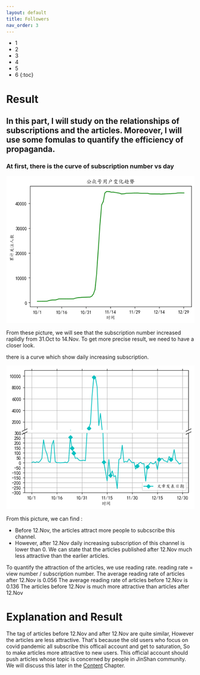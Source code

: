 ```yaml
---
layout: default
title: Followers
nav_order: 3
---
```


- 1
- 2
- 3
- 4
- 5
- 6
{:toc}

# Result

## In this part, I will study on the relationships of subscriptions and the articles. Moreover, I will use some fomulas to quantify the efficiency of propaganda.

### At first, there is the curve of subscription number vs day

![followers_trend](./assets/follower_trend.png)

From these picture, we will see that the subscription number increased raplidly from 31.Oct to 14.Nov. To get more precise result, we need to have a closer look.

there is a curve which show daily increasing subscription.

![followers_variation](./assets/followers_variation.png)

From this picture, we can find :

- Before 12.Nov, the articles attract more people to subcscribe this channel.
- However, after 12.Nov daily increasing subscription of this channel is lower than 0. We can state that the articles published after 12.Nov much less attractive than the earlier articles.

To quantify the attraction of the articles, we use reading rate. reading rate = view number / subscription number.
The average reading rate of articles after 12.Nov is 0.056
The average reading rate of articles before 12.Nov is 0.136
The articles before 12.Nov is much more attractive than articles after 12.Nov

# Explanation and Result
The tag of articles before 12.Nov and after 12.Nov are quite similar, However the articles are less attractive. That's because the old users who focus on covid pandemic all subscribe this officail account and get to saturation, So to make articles more attractive to new users. This official account should push articles whose topic is concerned by people in JinShan community. We will discuss this later in the [Content](https://goooooooooooogle.github.io/just-the-docs-template/Contents.html) Chapter.

